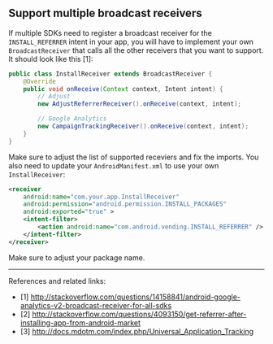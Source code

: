 ## Support multiple broadcast receivers

If multiple SDKs need to register a broadcast receiver for the
`INSTALL_REFERRER` intent in your app, you will have to implement your own
`BroadcastReceiver` that calls all the other receivers that you want to
support. It should look like this [1]:

```java
public class InstallReceiver extends BroadcastReceiver {
    @Override
    public void onReceive(Context context, Intent intent) {
        // Adjust
        new AdjustReferrerReceiver().onReceive(context, intent);

        // Google Analytics
        new CampaignTrackingReceiver().onReceive(context, intent);
    }
}
```

Make sure to adjust the list of supported receviers and fix the imports. You
also need to update your `AndroidManifest.xml` to use your own
`InstallReceiver`:

```xml
<receiver
    android:name="com.your.app.InstallReceiver"
    android:permission="android.permission.INSTALL_PACKAGES"
    android:exported="true" >
    <intent-filter>
        <action android:name="com.android.vending.INSTALL_REFERRER" />
    </intent-filter>
</receiver>
```

Make sure to adjust your package name.

---

References and related links:

- [1] http://stackoverflow.com/questions/14158841/android-google-analytics-v2-broadcast-receiver-for-all-sdks
- [2] http://stackoverflow.com/questions/4093150/get-referrer-after-installing-app-from-android-market
- [3] http://docs.mdotm.com/index.php/Universal_Application_Tracking
